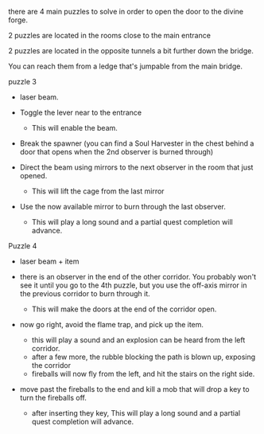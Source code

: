 

there are 4 main puzzles to solve in order to open the door to the divine forge.

2 puzzles are located in the rooms close to the main entrance

2 puzzles are located in the opposite tunnels a bit further down the bridge.

You can reach them from a ledge that's jumpable from the main bridge.

puzzle 3
- laser beam.

- Toggle the lever near to the entrance
  - This will enable the beam.
- Break the spawner (you can find a Soul Harvester in the chest behind a door that opens when the 2nd observer is burned through)
- Direct the beam using mirrors to the next observer in the room that just opened.
  - This will lift the cage from the last mirror
- Use the now available mirror to burn through the last observer.
  - This will play a long sound and a partial quest completion will advance.

Puzzle 4
- laser beam + item

- there is an observer in the end of the other corridor. You probably won't see it until you go to the 4th puzzle, but you use the off-axis mirror in the previous corridor to burn through it.
  - This will make the doors at the end of the corridor open.
- now go right, avoid the flame trap, and pick up the item. 
  - this will play a sound and an explosion can be heard from the left corridor.
  - after a few more, the rubble blocking the path is blown up, exposing the corridor
  - fireballs will now fly from the left, and hit the stairs on the right side.
- move past the fireballs to the end and kill a mob that will drop a key to turn the fireballs off.
  - after inserting they key, This will play a long sound and a partial quest completion will advance.